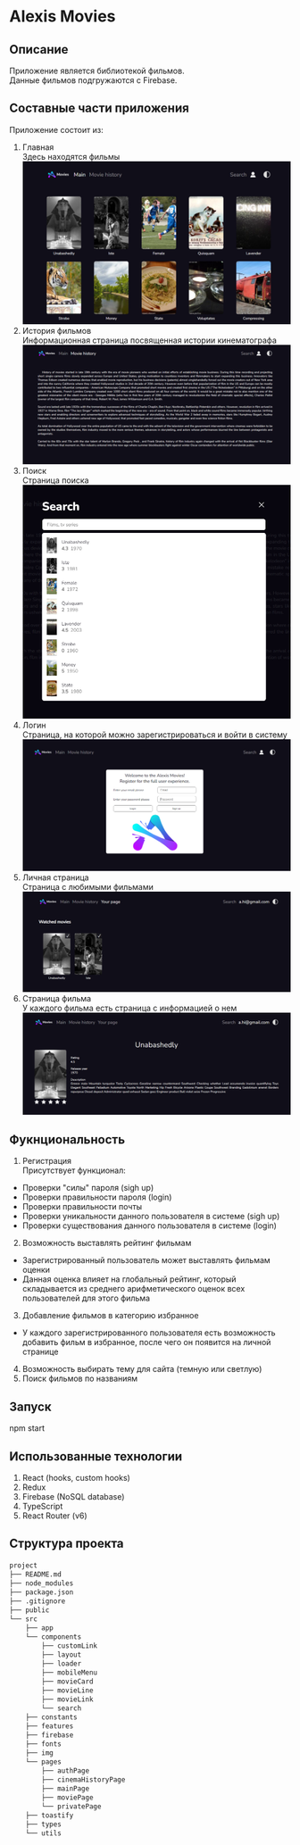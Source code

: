 # Alexis Movies

## Описание

Приложение является библиотекой фильмов.  
Данные фильмов подгружаются с Firebase.

## Составные части приложения

Приложение состоит из:

1. Главная  
   Здесь находятся фильмы
   ![img](./public/img/readme/main-page.png)
2. История фильмов  
   Информационная страница посвященная истории кинематографа
   ![img](./public/img/readme/history-page.png)
3. Поиск  
   Страница поиска
   ![img](./public/img/readme/search-page.png)
4. Логин  
   Страница, на которой можно зарегистрироваться и войти в систему
   ![img](./public/img/readme/login-page.png)
5. Личная страница  
   Страница с любимыми фильмами
   ![img](./public/img/readme/private-page.png)
6. Страница фильма  
   У каждого фильма есть страница с информацией о нем
   ![img](./public/img/readme/movie-page.png)

## Фукнциональность

1. Регистрация  
   Присутствует функционал:

- Проверки "силы" пароля (sigh up)
- Проверки правильности пароля (login)
- Проверки правильности почты
- Проверки уникальности данного пользователя в системе (sigh up)
- Проверки существования данного пользователя в системе (login)

2. Возможность выставлять рейтинг фильмам

- Зарегистрированный пользователь может выставлять фильмам оценки
- Данная оценка влияет на глобальный рейтинг, который складывается
  из среднего арифметического оценок всех пользователей для этого фильма

3. Добавление фильмов в категорию избранное

- У каждого зарегистрированного пользователя есть возможность добавить фильм в избранное, после чего он появится на личной странице

4. Возможность выбирать тему для сайта (темную или светлую)
5. Поиск фильмов по названиям

## Запуск

npm start

## Использованные технологии

1. React (hooks, custom hooks)
2. Redux
3. Firebase (NoSQL database)
4. TypeScript
5. React Router (v6)

## Структура проекта

```
project
├── README.md
├── node_modules
├── package.json
├── .gitignore
├── public
└── src
    ├── app
    └── components
        ├── customLink
        ├── layout
        ├── loader
        ├── mobileMenu
        ├── movieCard
        ├── movieLine
        ├── movieLink
        └── search
    ├── constants
    ├── features
    ├── firebase
    ├── fonts
    ├── img
    └── pages
        ├── authPage
        ├── cinemaHistoryPage
        ├── mainPage
        ├── moviePage
        └── privatePage
    ├── toastify
    ├── types
    └── utils
```
